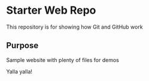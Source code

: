 # Starter Web Repo

This repository is for showing how Git and GitHub work

## Purpose

Sample website with plenty of files for demos


Yalla yalla!
